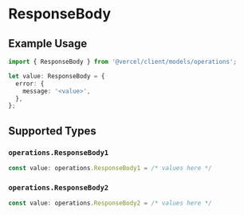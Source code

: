 # ResponseBody

## Example Usage

```typescript
import { ResponseBody } from '@vercel/client/models/operations';

let value: ResponseBody = {
  error: {
    message: '<value>',
  },
};
```

## Supported Types

### `operations.ResponseBody1`

```typescript
const value: operations.ResponseBody1 = /* values here */
```

### `operations.ResponseBody2`

```typescript
const value: operations.ResponseBody2 = /* values here */
```
